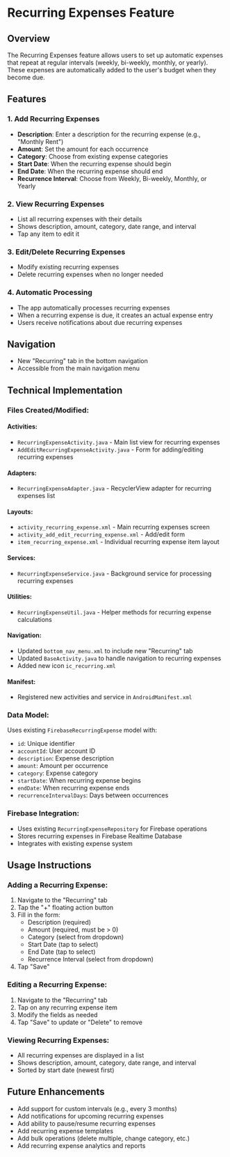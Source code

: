 # Recurring Expenses Feature

## Overview
The Recurring Expenses feature allows users to set up automatic expenses that repeat at regular intervals (weekly, bi-weekly, monthly, or yearly). These expenses are automatically added to the user's budget when they become due.

## Features

### 1. Add Recurring Expenses
- **Description**: Enter a description for the recurring expense (e.g., "Monthly Rent")
- **Amount**: Set the amount for each occurrence
- **Category**: Choose from existing expense categories
- **Start Date**: When the recurring expense should begin
- **End Date**: When the recurring expense should end
- **Recurrence Interval**: Choose from Weekly, Bi-weekly, Monthly, or Yearly

### 2. View Recurring Expenses
- List all recurring expenses with their details
- Shows description, amount, category, date range, and interval
- Tap any item to edit it

### 3. Edit/Delete Recurring Expenses
- Modify existing recurring expenses
- Delete recurring expenses when no longer needed

### 4. Automatic Processing
- The app automatically processes recurring expenses
- When a recurring expense is due, it creates an actual expense entry
- Users receive notifications about due recurring expenses

## Navigation
- New "Recurring" tab in the bottom navigation
- Accessible from the main navigation menu

## Technical Implementation

### Files Created/Modified:

#### Activities:
- `RecurringExpenseActivity.java` - Main list view for recurring expenses
- `AddEditRecurringExpenseActivity.java` - Form for adding/editing recurring expenses

#### Adapters:
- `RecurringExpenseAdapter.java` - RecyclerView adapter for recurring expenses list

#### Layouts:
- `activity_recurring_expense.xml` - Main recurring expenses screen
- `activity_add_edit_recurring_expense.xml` - Add/edit form
- `item_recurring_expense.xml` - Individual recurring expense item layout

#### Services:
- `RecurringExpenseService.java` - Background service for processing recurring expenses

#### Utilities:
- `RecurringExpenseUtil.java` - Helper methods for recurring expense calculations

#### Navigation:
- Updated `bottom_nav_menu.xml` to include new "Recurring" tab
- Updated `BaseActivity.java` to handle navigation to recurring expenses
- Added new icon `ic_recurring.xml`

#### Manifest:
- Registered new activities and service in `AndroidManifest.xml`

### Data Model:
Uses existing `FirebaseRecurringExpense` model with:
- `id`: Unique identifier
- `accountId`: User account ID
- `description`: Expense description
- `amount`: Amount per occurrence
- `category`: Expense category
- `startDate`: When recurring expense begins
- `endDate`: When recurring expense ends
- `recurrenceIntervalDays`: Days between occurrences

### Firebase Integration:
- Uses existing `RecurringExpenseRepository` for Firebase operations
- Stores recurring expenses in Firebase Realtime Database
- Integrates with existing expense system

## Usage Instructions

### Adding a Recurring Expense:
1. Navigate to the "Recurring" tab
2. Tap the "+" floating action button
3. Fill in the form:
   - Description (required)
   - Amount (required, must be > 0)
   - Category (select from dropdown)
   - Start Date (tap to select)
   - End Date (tap to select)
   - Recurrence Interval (select from dropdown)
4. Tap "Save"

### Editing a Recurring Expense:
1. Navigate to the "Recurring" tab
2. Tap on any recurring expense item
3. Modify the fields as needed
4. Tap "Save" to update or "Delete" to remove

### Viewing Recurring Expenses:
- All recurring expenses are displayed in a list
- Shows description, amount, category, date range, and interval
- Sorted by start date (newest first)

## Future Enhancements
- Add support for custom intervals (e.g., every 3 months)
- Add notifications for upcoming recurring expenses
- Add ability to pause/resume recurring expenses
- Add recurring expense templates
- Add bulk operations (delete multiple, change category, etc.)
- Add recurring expense analytics and reports 
